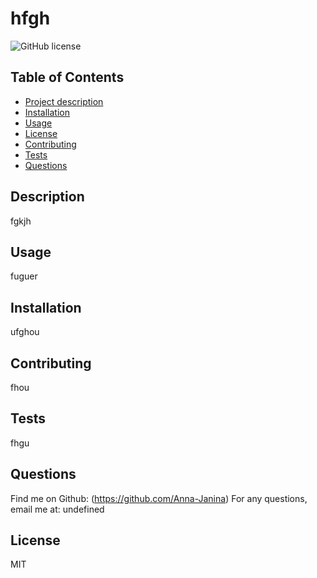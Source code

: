 
# hfgh

![GitHub license](https://img.shields.io/badge/license-MIT-blue.svg)


## Table of Contents
- [Project description](#Description)
- [Installation](#Installation)
- [Usage](#Usage)
- [License](#License)
- [Contributing](#Contributing)
- [Tests](#Tests)
- [Questions](#Questions)

## Description
fgkjh

## Usage
fuguer

## Installation
ufghou

## Contributing
fhou

## Tests
fhgu

## Questions
Find me on Github: (https://github.com/Anna-Janina)
For any questions, email me at: undefined

## License
MIT

